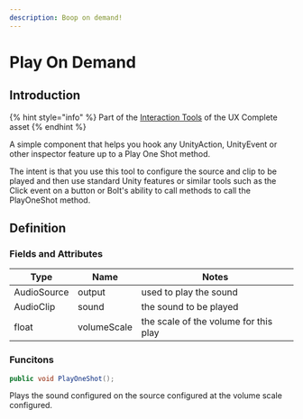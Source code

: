 ```yaml
---
description: Boop on demand!
---
```


# Play On Demand

## Introduction

{% hint style="info" %}
Part of the [Interaction Tools](../learning/core-concepts/interaction-tools.md) of the UX Complete asset
{% endhint %}

A simple component that helps you hook any UnityAction, UnityEvent or other inspector feature up to a Play One Shot method.

The intent is that you use this tool to configure the source and clip to be played and then use standard Unity features or similar tools such as the Click event on a button or Bolt's ability to call methods to call the PlayOneShot method.

## Definition

### Fields and Attributes

| Type        | Name        | Notes                                 |
| ----------- | ----------- | ------------------------------------- |
| AudioSource | output      | used to play the sound                |
| AudioClip   | sound       | the sound to be played                |
| float       | volumeScale | the scale of the volume for this play |

### Funcitons

```csharp
public void PlayOneShot();
```

Plays the sound configured on the source configured at the volume scale configured.
